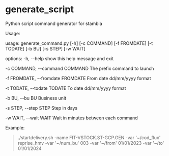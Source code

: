 # generate_script
Python script command generator for stambia

Usage:

usage: generate_command.py [-h] [-c COMMAND] [-f FROMDATE] [-t TODATE] [-b BU] [-s STEP] [-w WAIT]

options:
  -h, --help            show this help message and exit

  -c COMMAND, --command COMMAND The prefix command to launch

  -f FROMDATE, --fromdate FROMDATE From date dd/mm/yyyy format

  -t TODATE, --todate TODATE To date dd/mm/yyyy format

  -b BU, --bu BU        Business unit

  -s STEP, --step STEP  Step in days

  -w WAIT, --wait WAIT  Wait in minutes between each command

Example:

> ./startdelivery.sh -name FIT-VSTOCK.ST-GCP.GEN -var '\~/cod_flux' reprise_hmv -var '\~/num_bu' 003 -var '\~/from' 01/01/2023 -var '\~/to' 01/01/2024

